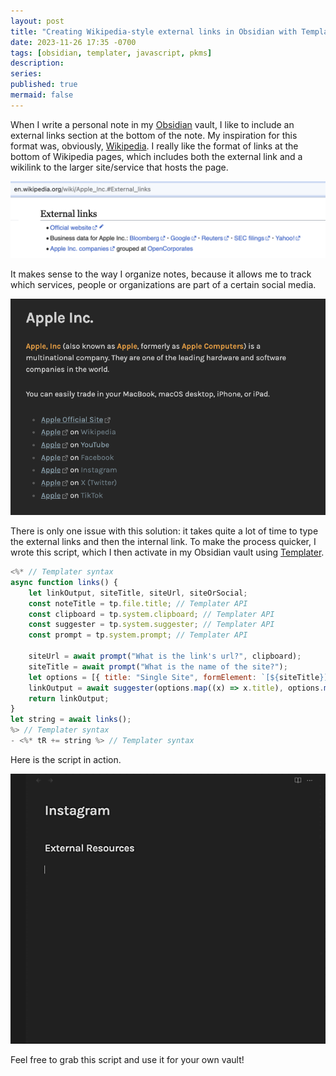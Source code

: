 ```yaml
---
layout: post
title: "Creating Wikipedia-style external links in Obsidian with Templater"
date: 2023-11-26 17:35 -0700
tags: [obsidian, templater, javascript, pkms]
description: 
series:
published: true
mermaid: false
---
```


When I write a personal note in my [Obsidian](https://obsidian.md/) vault, I like to include an external links section at the bottom of the note. My inspiration for this format was, obviously, [Wikipedia](https://en.wikipedia.org/). I really like the format of links at the bottom of Wikipedia pages, which includes both the external link and a wikilink to the larger site/service that hosts the page. 

![A screenshot of external links on Wikipedia](/assets/images/wikipedia-external-links.png)

It makes sense to the way I organize notes, because it allows me to track which services, people or organizations are part of a certain social media.

![A screenshot of external links in my vault](/assets/images/wikipedia-style-links.png)

There is only one issue with this solution: it takes quite a lot of time to type the external links and then the internal link. To make the process quicker, I wrote this script, which I then activate in my Obsidian vault using [Templater](https://github.com/SilentVoid13/Templater).

```js
<%* // Templater syntax
async function links() {
	let linkOutput, siteTitle, siteUrl, siteOrSocial;
	const noteTitle = tp.file.title; // Templater API
	const clipboard = tp.system.clipboard; // Templater API
	const suggester = tp.system.suggester; // Templater API
	const prompt = tp.system.prompt; // Templater API

	siteUrl = await prompt("What is the link's url?", clipboard);
	siteTitle = await prompt("What is the name of the site?");
	let options = [{ title: "Single Site", formElement: `[${siteTitle}](${siteUrl})`}, {title: "Page on Site", formElement: `[${noteTitle}](${siteUrl}) on [[${siteTitle}]]`}];
	linkOutput = await suggester(options.map((x) => x.title), options.map((x) => x.formElement), true, "Is this a link for a single site or for a page in a bigger site?");
	return linkOutput;
}
let string = await links();
%> // Templater syntax
- <%* tR += string %> // Templater syntax
```

Here is the script in action.

![A recording of the script in action](</assets/images/wikipedia links example.gif>)

Feel free to grab this script and use it for your own vault!





